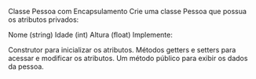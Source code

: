 Classe Pessoa com Encapsulamento
Crie uma classe Pessoa que possua os atributos privados:

Nome (string)
Idade (int)
Altura (float)
Implemente:

Construtor para inicializar os atributos.
Métodos getters e setters para acessar e modificar os atributos.
Um método público para exibir os dados da pessoa.